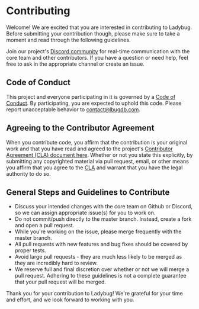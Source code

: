 # Contributing

Welcome! We are excited that you are interested in contributing to Ladybug.
Before submitting your contribution though, please make sure to take a moment and read through the following guidelines.

Join our project's [Discord community](https://discord.gg/VtX2gw9Rug) for real-time communication with the core team and other contributors.
If you have a question or need help, feel free to ask in the appropriate channel or create an issue.

## Code of Conduct

This project and everyone participating in it is governed by a [Code of Conduct](CODE_OF_CONDUCT.md).
By participating, you are expected to uphold this code. 
Please report unacceptable behavior to [contact@lbugdb.com](mailto:contact@lbugdb.com).

## Agreeing to the Contributor Agreement
When you contribute code, you affirm that the contribution is your original work and that you have read and agreed to the project's [Contributor Agreement (CLA) document  here](CLA.md). 
Whether or not you state this explicitly, by submitting any copyrighted material via pull request, email, or other means you affirm that you agree to the [CLA](CLA.md) and warrant that you have the legal authority to do so.

## General Steps and Guidelines to Contribute
* Discuss your intended changes with the core team on Github or Discord, so we can assign appropriate issue(s) for you to work on.
* Do not commit/push directly to the master branch. Instead, create a fork and open a pull request.
* While you're working on the issue, please merge frequently with the master branch.
* All pull requests with new features and bug fixes should be covered by proper tests.
* Avoid large pull requests - they are much less likely to be merged as they are incredibly hard to review.
* We reserve full and final discretion over whether or not we will merge a pull request. Adhering to these guidelines is not a complete guarantee that your pull request will be merged.

Thank you for your contribution to Ladybug! We're grateful for your time and effort, and we look forward to working with you.
